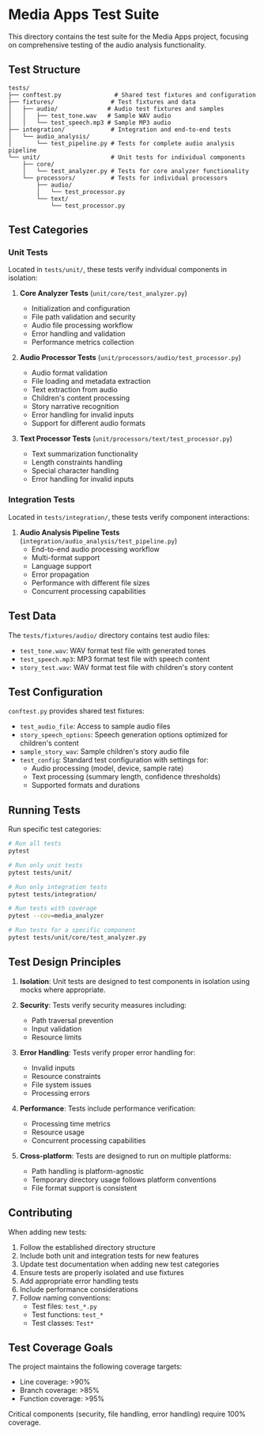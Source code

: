 # Media Apps Test Suite

This directory contains the test suite for the Media Apps project, focusing on comprehensive testing of the audio analysis functionality.

## Test Structure

```
tests/
├── conftest.py               # Shared test fixtures and configuration
├── fixtures/                # Test fixtures and data
│   ├── audio/              # Audio test fixtures and samples
│   │   ├── test_tone.wav   # Sample WAV audio
│   │   └── test_speech.mp3 # Sample MP3 audio
├── integration/             # Integration and end-to-end tests
│   └── audio_analysis/      
│       └── test_pipeline.py # Tests for complete audio analysis pipeline
└── unit/                    # Unit tests for individual components
    ├── core/               
    │   └── test_analyzer.py # Tests for core analyzer functionality
    └── processors/          # Tests for individual processors
        ├── audio/
        │   └── test_processor.py
        └── text/
            └── test_processor.py
```

## Test Categories

### Unit Tests

Located in `tests/unit/`, these tests verify individual components in isolation:

1. **Core Analyzer Tests** (`unit/core/test_analyzer.py`)
   - Initialization and configuration
   - File path validation and security
   - Audio file processing workflow
   - Error handling and validation
   - Performance metrics collection

2. **Audio Processor Tests** (`unit/processors/audio/test_processor.py`)
   - Audio format validation
   - File loading and metadata extraction
   - Text extraction from audio
   - Children's content processing
   - Story narrative recognition
   - Error handling for invalid inputs
   - Support for different audio formats

3. **Text Processor Tests** (`unit/processors/text/test_processor.py`)
   - Text summarization functionality
   - Length constraints handling
   - Special character handling
   - Error handling for invalid inputs

### Integration Tests

Located in `tests/integration/`, these tests verify component interactions:

1. **Audio Analysis Pipeline Tests** (`integration/audio_analysis/test_pipeline.py`)
   - End-to-end audio processing workflow
   - Multi-format support
   - Language support
   - Error propagation
   - Performance with different file sizes
   - Concurrent processing capabilities

## Test Data

The `tests/fixtures/audio/` directory contains test audio files:
- `test_tone.wav`: WAV format test file with generated tones
- `test_speech.mp3`: MP3 format test file with speech content
- `story_test.wav`: WAV format test file with children's story content

## Test Configuration

`conftest.py` provides shared test fixtures:

- `test_audio_file`: Access to sample audio files
- `story_speech_options`: Speech generation options optimized for children's content
- `sample_story_wav`: Sample children's story audio file
- `test_config`: Standard test configuration with settings for:
  - Audio processing (model, device, sample rate)
  - Text processing (summary length, confidence thresholds)
  - Supported formats and durations

## Running Tests

Run specific test categories:
```bash
# Run all tests
pytest

# Run only unit tests
pytest tests/unit/

# Run only integration tests
pytest tests/integration/

# Run tests with coverage
pytest --cov=media_analyzer

# Run tests for a specific component
pytest tests/unit/core/test_analyzer.py
```

## Test Design Principles

1. **Isolation**: Unit tests are designed to test components in isolation using mocks where appropriate.

2. **Security**: Tests verify security measures including:
   - Path traversal prevention
   - Input validation
   - Resource limits

3. **Error Handling**: Tests verify proper error handling for:
   - Invalid inputs
   - Resource constraints
   - File system issues
   - Processing errors

4. **Performance**: Tests include performance verification:
   - Processing time metrics
   - Resource usage
   - Concurrent processing capabilities

5. **Cross-platform**: Tests are designed to run on multiple platforms:
   - Path handling is platform-agnostic
   - Temporary directory usage follows platform conventions
   - File format support is consistent

## Contributing

When adding new tests:

1. Follow the established directory structure
2. Include both unit and integration tests for new features
3. Update test documentation when adding new test categories
4. Ensure tests are properly isolated and use fixtures
5. Add appropriate error handling tests
6. Include performance considerations
7. Follow naming conventions:
   - Test files: `test_*.py`
   - Test functions: `test_*`
   - Test classes: `Test*`

## Test Coverage Goals

The project maintains the following coverage targets:
- Line coverage: >90%
- Branch coverage: >85%
- Function coverage: >95%

Critical components (security, file handling, error handling) require 100% coverage.
